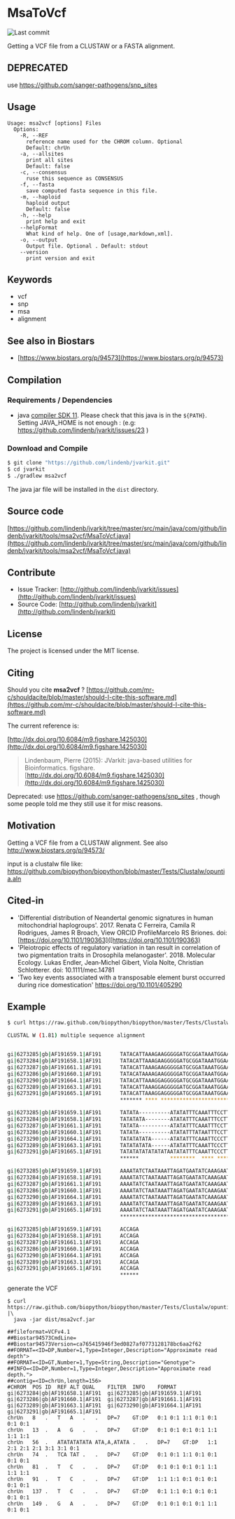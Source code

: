# MsaToVcf

![Last commit](https://img.shields.io/github/last-commit/lindenb/jvarkit.png)

Getting a VCF file from a CLUSTAW or a FASTA alignment. 


## DEPRECATED

use https://github.com/sanger-pathogens/snp_sites

## Usage

```
Usage: msa2vcf [options] Files
  Options:
    -R, --REF
      reference name used for the CHROM column. Optional
      Default: chrUn
    -a, --allsites
      print all sites
      Default: false
    -c, --consensus
      ruse this sequence as CONSENSUS
    -f, --fasta
      save computed fasta sequence in this file.
    -m, --haploid
      haploid output
      Default: false
    -h, --help
      print help and exit
    --helpFormat
      What kind of help. One of [usage,markdown,xml].
    -o, --output
      Output file. Optional . Default: stdout
    --version
      print version and exit

```


## Keywords

 * vcf
 * snp
 * msa
 * alignment



## See also in Biostars

 * [https://www.biostars.org/p/94573](https://www.biostars.org/p/94573)


## Compilation

### Requirements / Dependencies

* java [compiler SDK 11](https://jdk.java.net/11/). Please check that this java is in the `${PATH}`. Setting JAVA_HOME is not enough : (e.g: https://github.com/lindenb/jvarkit/issues/23 )


### Download and Compile

```bash
$ git clone "https://github.com/lindenb/jvarkit.git"
$ cd jvarkit
$ ./gradlew msa2vcf
```

The java jar file will be installed in the `dist` directory.

## Source code 

[https://github.com/lindenb/jvarkit/tree/master/src/main/java/com/github/lindenb/jvarkit/tools/msa2vcf/MsaToVcf.java](https://github.com/lindenb/jvarkit/tree/master/src/main/java/com/github/lindenb/jvarkit/tools/msa2vcf/MsaToVcf.java)


## Contribute

- Issue Tracker: [http://github.com/lindenb/jvarkit/issues](http://github.com/lindenb/jvarkit/issues)
- Source Code: [http://github.com/lindenb/jvarkit](http://github.com/lindenb/jvarkit)

## License

The project is licensed under the MIT license.

## Citing

Should you cite **msa2vcf** ? [https://github.com/mr-c/shouldacite/blob/master/should-I-cite-this-software.md](https://github.com/mr-c/shouldacite/blob/master/should-I-cite-this-software.md)

The current reference is:

[http://dx.doi.org/10.6084/m9.figshare.1425030](http://dx.doi.org/10.6084/m9.figshare.1425030)

> Lindenbaum, Pierre (2015): JVarkit: java-based utilities for Bioinformatics. figshare.
> [http://dx.doi.org/10.6084/m9.figshare.1425030](http://dx.doi.org/10.6084/m9.figshare.1425030)



Deprecated: use https://github.com/sanger-pathogens/snp_sites , though some people told me they still use it for misc reasons.


## Motivation

Getting a VCF file from a CLUSTAW alignment. See also http://www.biostars.org/p/94573/

input is a clustalw file like: https://github.com/biopython/biopython/blob/master/Tests/Clustalw/opuntia.aln


## Cited-in


  * 'Differential distribution of Neandertal genomic signatures in human mitochondrial haplogroups'. 2017. Renata C Ferreira, Camila R Rodrigues, James R Broach, View ORCID ProfileMarcelo RS Briones. doi: [https://doi.org/10.1101/190363]([https://doi.org/10.1101/190363)
  * 'Pleiotropic effects of regulatory variation in tan result in correlation of two pigmentation traits in Drosophila melanogaster'. 2018. Molecular Ecology. Lukas Endler, Jean‐Michel Gibert, Viola Nolte, Christian Schlotterer. doi: 10.1111/mec.14781
  * 'Two key events associated with a transposable element burst occurred during rice domestication'  https://doi.org/10.1101/405290  

## Example

```bash
$ curl https://raw.github.com/biopython/biopython/master/Tests/Clustalw/opuntia.aln

CLUSTAL W (1.81) multiple sequence alignment


gi|6273285|gb|AF191659.1|AF191      TATACATTAAAGAAGGGGGATGCGGATAAATGGAAAGGCGAAAGAAAGAA
gi|6273284|gb|AF191658.1|AF191      TATACATTAAAGAAGGGGGATGCGGATAAATGGAAAGGCGAAAGAAAGAA
gi|6273287|gb|AF191661.1|AF191      TATACATTAAAGAAGGGGGATGCGGATAAATGGAAAGGCGAAAGAAAGAA
gi|6273286|gb|AF191660.1|AF191      TATACATAAAAGAAGGGGGATGCGGATAAATGGAAAGGCGAAAGAAAGAA
gi|6273290|gb|AF191664.1|AF191      TATACATTAAAGGAGGGGGATGCGGATAAATGGAAAGGCGAAAGAAAGAA
gi|6273289|gb|AF191663.1|AF191      TATACATTAAAGGAGGGGGATGCGGATAAATGGAAAGGCGAAAGAAAGAA
gi|6273291|gb|AF191665.1|AF191      TATACATTAAAGGAGGGGGATGCGGATAAATGGAAAGGCGAAAGAAAGAA
                                    ******* **** *************************************

gi|6273285|gb|AF191659.1|AF191      TATATA----------ATATATTTCAAATTTCCTTATATACCCAAATATA
gi|6273284|gb|AF191658.1|AF191      TATATATA--------ATATATTTCAAATTTCCTTATATACCCAAATATA
gi|6273287|gb|AF191661.1|AF191      TATATA----------ATATATTTCAAATTTCCTTATATATCCAAATATA
gi|6273286|gb|AF191660.1|AF191      TATATA----------ATATATTTATAATTTCCTTATATATCCAAATATA
gi|6273290|gb|AF191664.1|AF191      TATATATATA------ATATATTTCAAATTCCCTTATATATCCAAATATA
gi|6273289|gb|AF191663.1|AF191      TATATATATA------ATATATTTCAAATTCCCTTATATATCCAAATATA
gi|6273291|gb|AF191665.1|AF191      TATATATATATATATAATATATTTCAAATTCCCTTATATATCCAAATATA
                                    ******          ********  **** ********* *********

gi|6273285|gb|AF191659.1|AF191      AAAATATCTAATAAATTAGATGAATATCAAAGAATCCATTGATTTAGTGT
gi|6273284|gb|AF191658.1|AF191      AAAATATCTAATAAATTAGATGAATATCAAAGAATCTATTGATTTAGTGT
gi|6273287|gb|AF191661.1|AF191      AAAATATCTAATAAATTAGATGAATATCAAAGAATCTATTGATTTAGTGT
gi|6273286|gb|AF191660.1|AF191      AAAATATCTAATAAATTAGATGAATATCAAAGAATCTATTGATTTAGTGT
gi|6273290|gb|AF191664.1|AF191      AAAATATCTAATAAATTAGATGAATATCAAAGAATCTATTGATTTAGTGT
gi|6273289|gb|AF191663.1|AF191      AAAATATCTAATAAATTAGATGAATATCAAAGAATCTATTGATTTAGTAT
gi|6273291|gb|AF191665.1|AF191      AAAATATCTAATAAATTAGATGAATATCAAAGAATCTATTGATTTAGTGT
                                    ************************************ *********** *

gi|6273285|gb|AF191659.1|AF191      ACCAGA
gi|6273284|gb|AF191658.1|AF191      ACCAGA
gi|6273287|gb|AF191661.1|AF191      ACCAGA
gi|6273286|gb|AF191660.1|AF191      ACCAGA
gi|6273290|gb|AF191664.1|AF191      ACCAGA
gi|6273289|gb|AF191663.1|AF191      ACCAGA
gi|6273291|gb|AF191665.1|AF191      ACCAGA
                                    ******
```
generate the VCF

```
$ curl https://raw.github.com/biopython/biopython/master/Tests/Clustalw/opuntia.aln" |\
  java -jar dist/msa2vcf.jar

##fileformat=VCFv4.1
##Biostar94573CmdLine=
##Biostar94573Version=ca765415946f3ed0827af0773128178bc6aa2f62
##FORMAT=<ID=DP,Number=1,Type=Integer,Description="Approximate read depth">
##FORMAT=<ID=GT,Number=1,Type=String,Description="Genotype">
##INFO=<ID=DP,Number=1,Type=Integer,Description="Approximate read depth.">
##contig=<ID=chrUn,length=156>
#CHROM	POS	ID	REF	ALT	QUAL	FILTER	INFO	FORMAT	gi|6273284|gb|AF191658.1|AF191	gi|6273285|gb|AF191659.1|AF191	gi|6273286|gb|AF191660.1|AF191	gi|6273287|gb|AF191661.1|AF191	gi|6273289|gb|AF191663.1|AF191	gi|6273290|gb|AF191664.1|AF191	gi|6273291|gb|AF191665.1|AF191
chrUn	8	.	T	A	.	.	DP=7	GT:DP	0:1	0:1	1:1	0:1	0:1	0:1	0:1
chrUn	13	.	A	G	.	.	DP=7	GT:DP	0:1	0:1	0:1	0:1	1:1	1:1	1:1
chrUn	56	.	ATATATATATA	ATA,A,ATATA	.	.	DP=7	GT:DP	1:1	2:1	2:1	2:1	3:1	3:1	0:1
chrUn	74	.	TCA	TAT	.	.	DP=7	GT:DP	0:1	0:1	1:1	0:1	0:1	0:1	0:1
chrUn	81	.	T	C	.	.	DP=7	GT:DP	0:1	0:1	0:1	0:1	1:1	1:1	1:1
chrUn	91	.	T	C	.	.	DP=7	GT:DP	1:1	1:1	0:1	0:1	0:1	0:1	0:1
chrUn	137	.	T	C	.	.	DP=7	GT:DP	0:1	1:1	0:1	0:1	0:1	0:1	0:1
chrUn	149	.	G	A	.	.	DP=7	GT:DP	0:1	0:1	0:1	0:1	1:1	0:1	0:1
```

